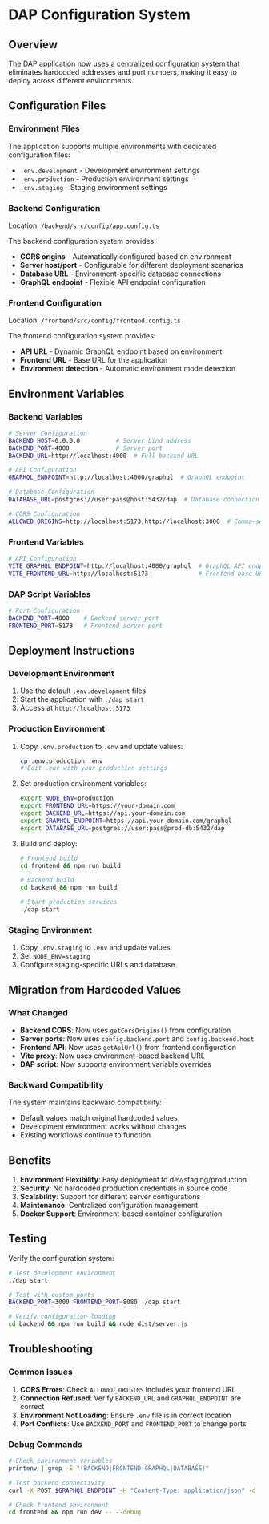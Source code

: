# DAP Configuration System

## Overview

The DAP application now uses a centralized configuration system that eliminates hardcoded addresses and port numbers, making it easy to deploy across different environments.

## Configuration Files

### Environment Files

The application supports multiple environments with dedicated configuration files:

- `.env.development` - Development environment settings
- `.env.production` - Production environment settings  
- `.env.staging` - Staging environment settings

### Backend Configuration

Location: `/backend/src/config/app.config.ts`

The backend configuration system provides:
- **CORS origins** - Automatically configured based on environment
- **Server host/port** - Configurable for different deployment scenarios
- **Database URL** - Environment-specific database connections
- **GraphQL endpoint** - Flexible API endpoint configuration

### Frontend Configuration

Location: `/frontend/src/config/frontend.config.ts`

The frontend configuration system provides:
- **API URL** - Dynamic GraphQL endpoint based on environment
- **Frontend URL** - Base URL for the application
- **Environment detection** - Automatic environment mode detection

## Environment Variables

### Backend Variables

```bash
# Server Configuration
BACKEND_HOST=0.0.0.0          # Server bind address
BACKEND_PORT=4000             # Server port
BACKEND_URL=http://localhost:4000  # Full backend URL

# API Configuration  
GRAPHQL_ENDPOINT=http://localhost:4000/graphql  # GraphQL endpoint

# Database Configuration
DATABASE_URL=postgres://user:pass@host:5432/dap  # Database connection

# CORS Configuration
ALLOWED_ORIGINS=http://localhost:5173,http://localhost:3000  # Comma-separated origins
```

### Frontend Variables

```bash
# API Configuration
VITE_GRAPHQL_ENDPOINT=http://localhost:4000/graphql  # GraphQL API endpoint
VITE_FRONTEND_URL=http://localhost:5173              # Frontend base URL
```

### DAP Script Variables

```bash
# Port Configuration
BACKEND_PORT=4000    # Backend server port
FRONTEND_PORT=5173   # Frontend server port
```

## Deployment Instructions

### Development Environment

1. Use the default `.env.development` files
2. Start the application with `./dap start`
3. Access at `http://localhost:5173`

### Production Environment

1. Copy `.env.production` to `.env` and update values:
   ```bash
   cp .env.production .env
   # Edit .env with your production settings
   ```

2. Set production environment variables:
   ```bash
   export NODE_ENV=production
   export FRONTEND_URL=https://your-domain.com
   export BACKEND_URL=https://api.your-domain.com
   export GRAPHQL_ENDPOINT=https://api.your-domain.com/graphql
   export DATABASE_URL=postgres://user:pass@prod-db:5432/dap
   ```

3. Build and deploy:
   ```bash
   # Frontend build
   cd frontend && npm run build
   
   # Backend build  
   cd backend && npm run build
   
   # Start production services
   ./dap start
   ```

### Staging Environment

1. Copy `.env.staging` to `.env` and update values
2. Set `NODE_ENV=staging`
3. Configure staging-specific URLs and database

## Migration from Hardcoded Values

### What Changed

- **Backend CORS**: Now uses `getCorsOrigins()` from configuration
- **Server ports**: Now uses `config.backend.port` and `config.backend.host`
- **Frontend API**: Now uses `getApiUrl()` from frontend configuration
- **Vite proxy**: Now uses environment-based backend URL
- **DAP script**: Now supports environment variable overrides

### Backward Compatibility

The system maintains backward compatibility:
- Default values match original hardcoded values
- Development environment works without changes
- Existing workflows continue to function

## Benefits

1. **Environment Flexibility**: Easy deployment to dev/staging/production
2. **Security**: No hardcoded production credentials in source code
3. **Scalability**: Support for different server configurations
4. **Maintenance**: Centralized configuration management
5. **Docker Support**: Environment-based container configuration

## Testing

Verify the configuration system:

```bash
# Test development environment
./dap start

# Test with custom ports
BACKEND_PORT=3000 FRONTEND_PORT=8080 ./dap start

# Verify configuration loading
cd backend && npm run build && node dist/server.js
```

## Troubleshooting

### Common Issues

1. **CORS Errors**: Check `ALLOWED_ORIGINS` includes your frontend URL
2. **Connection Refused**: Verify `BACKEND_URL` and `GRAPHQL_ENDPOINT` are correct
3. **Environment Not Loading**: Ensure `.env` file is in correct location
4. **Port Conflicts**: Use `BACKEND_PORT` and `FRONTEND_PORT` to change ports

### Debug Commands

```bash
# Check environment variables
printenv | grep -E "(BACKEND|FRONTEND|GRAPHQL|DATABASE)"

# Test backend connectivity
curl -X POST $GRAPHQL_ENDPOINT -H "Content-Type: application/json" -d '{"query":"query{__typename}"}'

# Check frontend environment
cd frontend && npm run dev -- --debug
```
